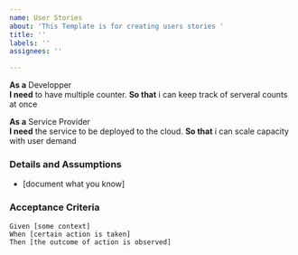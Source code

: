 ```yaml
---
name: User Stories
about: 'This Template is for creating users stories '
title: ''
labels: ''
assignees: ''

---
```


**As a** Developper  
 **I need** to have multiple counter.
 **So that** i can keep track of serveral counts at once

 **As a** Service Provider  
 **I need** the service to be deployed to the cloud.
 **So that** i can scale capacity with user demand
   
 ### Details and Assumptions
 * [document what you know]
   
 ### Acceptance Criteria  
   
 ```gherkin
 Given [some context]
 When [certain action is taken]
 Then [the outcome of action is observed]
 ```
